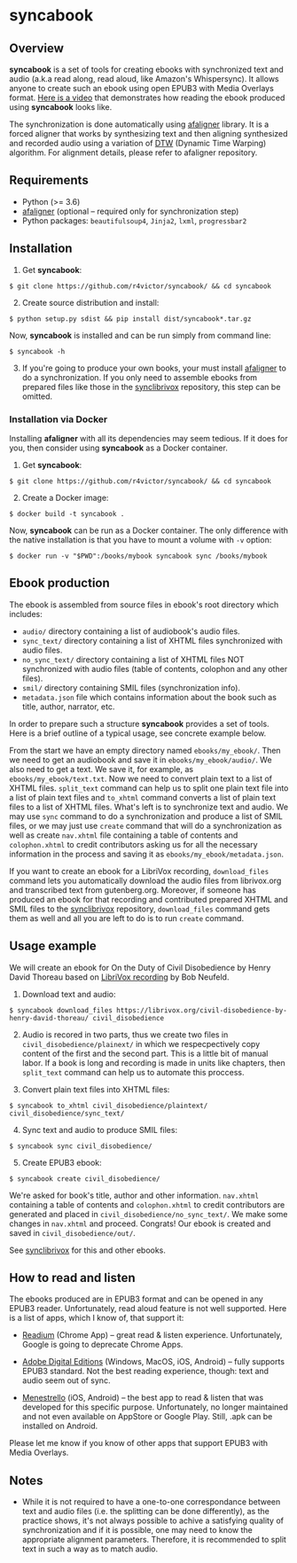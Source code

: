 # syncabook

## Overview

<b>syncabook</b> is a set of tools for creating ebooks with synchronized text and audio (a.k.a read along, read aloud, like Amazon's Whispersync). It allows anyone to create such an ebook using open EPUB3 with Media Overlays format. [Here is a video](https://www.youtube.com/watch?v=vEHIzX2yAy4) that demonstrates how reading the ebook produced using <b>syncabook</b> looks like.

The synchronization is done automatically using [afaligner](https://github.com/r4victor/afaligner) library. It is a forced aligner that works by synthesizing text and then aligning synthesized and recorded audio using a variation of [DTW](https://en.wikipedia.org/wiki/Dynamic_time_warping) (Dynamic Time Warping) algorithm. For alignment details, please refer to afaligner repository.

## Requirements

* Python (>= 3.6)
* [afaligner](https://github.com/r4victor/afaligner) (optional – required only for synchronization step)
* Python packages: `beautifulsoup4`, `Jinja2`, `lxml`, `progressbar2`

## Installation

1. Get <b>syncabook</b>:
```
$ git clone https://github.com/r4victor/syncabook/ && cd syncabook
```
2. Create source distribution and install:
```
$ python setup.py sdist && pip install dist/syncabook*.tar.gz
```

Now, <b>syncabook</b> is installed and can be run simply from command line:

```
$ syncabook -h
```

3. If you're going to produce your own books, your must install [afaligner](https://github.com/r4victor/afaligner) to do a synchronization. If you only need to assemble ebooks from prepared files like those in the [synclibrivox](https://github.com/r4victor/synclibrivox) repository, this step can be omitted.

### Installation via Docker

Installing <b>afaligner</b> with all its dependencies may seem tedious. If it does for you, then consider using <b>syncabook</b> as a Docker container.

1. Get <b>syncabook</b>:
```
$ git clone https://github.com/r4victor/syncabook/ && cd syncabook
```

2. Create a Docker image:
```
$ docker build -t syncabook .
```

Now, <b>syncabook</b> can be run as a Docker container. The only difference with the native installation is that you have to mount a volume with `-v` option:

```
$ docker run -v "$PWD":/books/mybook syncabook sync /books/mybook
```


## Ebook production

The ebook is assembled from source files in ebook's root directory which includes:

* `audio/` directory containing a list of audiobook's audio files.
* `sync_text/` directory containing a list of XHTML files synchronized with audio files.
* `no_sync_text/` directory containing a list of XHTML files NOT synchronized with audio files (table of contents, colophon and any other files).
* `smil/` directory containing SMIL files (synchronization info).
* `metadata.json` file which contains information about the book such as title, author, narrator, etc.

In order to prepare such a structure <b>syncabook</b> provides a set of tools. Here is a brief outline of a typical usage, see concrete example below.

From the start we have an empty directory named `ebooks/my_ebook/`. Then we need to get an audiobook and save it in `ebooks/my_ebook/audio/`. We also need to get a text. We save it, for example, as `ebooks/my_ebook/text.txt`. Now we need to convert plain text to a list of XHTML files. `split_text` command can help us to split one plain text file into a list of plain text files and `to_xhtml` command converts a list of plain text files to a list of XHTML files. What's left is to synchronize text and audio. We may use `sync` command to do a synchronization and produce a list of SMIL files, or we may just use `create` command that will do a synchronization as well as create `nav.xhtml` file containing a table of contents and `colophon.xhtml` to credit contributors asking us for all the necessary information in the process and saving it as `ebooks/my_ebook/metadata.json`.

If you want to create an ebook for a LibriVox recording, `download_files` command lets you automatically download the audio files from librivox.org and transcribed text from gutenberg.org. Moreover, if someone has produced an ebook for that recording and contributed prepared XHTML and SMIL files to the 
[synclibrivox](https://github.com/r4victor/synclibrivox) repository, `download_files` command gets them as well and all you are left to do is to run `create` command.

## Usage example

We will create an ebook for On the Duty of Civil Disobedience by Henry David Thoreau based on [LibriVox recording](https://librivox.org/civil-disobedience-by-henry-david-thoreau/) by Bob Neufeld.

1. Download text and audio:

```
$ syncabook download_files https://librivox.org/civil-disobedience-by-henry-david-thoreau/ civil_disobedience
```

2. Audio is recored in two parts, thus we create two files in  `civil_disobedience/plainext/` in which we respecpectively copy content of the first and the second part. This is a little bit of manual labor. If a book is long and recording is made in units like chapters, then `split_text` command can help us to automate this proccess.

3. Convert plain text files into XHTML files:

```
$ syncabook to_xhtml civil_disobedience/plaintext/ civil_disobedience/sync_text/
```

4. Sync text and audio to produce SMIL files:

```
$ syncabook sync civil_disobedience/
```

5. Create EPUB3 ebook:

```
$ syncabook create civil_disobedience/
```

We're asked for book's title, author and other information. `nav.xhtml` containing a table of contents and `colophon.xhtml` to credit contributors are generated and placed in `civil_disobedience/no_sync_text/`. We make some changes in `nav.xhtml` and proceed. Congrats! Our ebook is created and saved in `civil_disobedience/out/`.

See [synclibrivox](https://github.com/r4victor/synclibrivox) for this and other ebooks.

## How to read and listen

The ebooks produced are in EPUB3 format and can be opened in any EPUB3 reader. Unfortunately, read aloud feature is not well supported. Here is a list of apps, which I know of, that support it:

* [Readium](https://chrome.google.com/webstore/detail/readium/fepbnnnkkadjhjahcafoaglimekefifl) (Chrome App) – great read & listen experience. Unfortunately, Google is going to deprecate Chrome Apps.

* [Adobe Digital Editions](https://www.adobe.com/la/solutions/ebook/digital-editions/download.html) (Windows, MacOS, iOS, Android) – fully supports EPUB3 standard. Not the best reading experience, though: text and audio seem out of sync.

* [Menestrello](https://github.com/readbeyond/menestrello) (iOS, Android) – the best app to read & listen that was developed for this specific purpose. Unfortunately, no longer maintained and not even available on AppStore or Google Play. Still, .apk can be installed on Android.

Please let me know if you know of other apps that support EPUB3 with Media Overlays.

## Notes

* While it is not required to have a one-to-one correspondance
    between text and audio files (i.e. the splitting can be done differently), as the practice shows, it's not always possible to achive a satisfying quality of synchronization and if it is possible, one may need to know the appropriate alignment parameters. Therefore, it is recommended to split text in such a way as to match audio.
